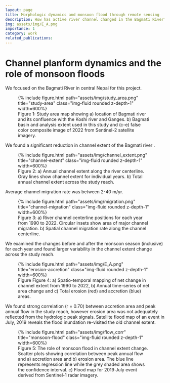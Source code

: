 ```yaml
---
layout: page
title: Morphologic dynamics and monsoon flood through remote sensing
description: How has active river channel changed in the Bagmati River? How does the channel respond to monsoon floods?
img: assets/img/E_A.png
importance: 1
category: work
related_publications: 
---
```

# Channel planform dynamics and the role of monsoon floods

We focused on the Bagmati River in central Nepal for this project.

<figure class="figure">
<div class="row justify-content-sm-center">
    {% include figure.html path="assets/img/study_area.png" title="study-area" class="img-fluid rounded z-depth-1" width=600%}
</div>
<figcaption class="figure-caption">Figure&nbsp;1: Study area map showing a) location of Bagmati river and its confluence with the Koshi river and Ganges. b) Bagmati basin and analysis extent used in this study and (c-e) false color composite image of 2022 from Sentinel-2 satellite imagery.</figcaption><p></p>
</figure>

We found a significant reduction in channel extent of the Bagmati river .

<figure class="figure">
<div class="row justify-content-sm-center">
    {% include figure.html path="assets/img/channel_extent.png" title="channel-extent" class="img-fluid rounded z-depth-1" width=600%}
</div>
<figcaption class="figure-caption">Figure&nbsp;2: a) Annual channel extent along the river centerline. Gray lines show channel extent for individual years. b) Total annual channel extent across the study reach.</figcaption><p></p>
</figure>

Average channel migration rate was between 2-40 m/yr.

<figure class="figure">
<div class="row justify-content-sm-center">
    {% include figure.html path="assets/img/migration.png" title="channel-migration" class="img-fluid rounded z-depth-1" width=600%}
</div>
<figcaption class="figure-caption">Figure&nbsp;3: a) River channel centerline positions for each year from 1990 to 2022. Circular insets show area of major channel migration. b) Spatial channel migration rate along the channel centerline.</figcaption><p></p>
</figure>

We examined the changes before and after the monsoon season (inclusive) for each year and found larger variability in the channel extent change across the study reach.

<figure class="figure">
<div class="row justify-content-sm-center">
    {% include figure.html path="assets/img/E_A.png" title="erosion-accretion" class="img-fluid rounded z-depth-1" width=600%}
</div>
<figcaption class="figure-caption">Figure&nbsp;Figure&nbsp;4: a) Spatio-temporal mapping of net change in channel extent from 1990 to 2022, b) Annual time-series of net area change and c) Total erosion (red) and accretion (blue) areas.</figcaption><p></p>
</figure>

We found strong correlation (r = 0.70) between accretion area and peak annual flow in the study reach, however erosion area was not adequately reflected from the hydrologic peak signals. Satellite flood map of an event in July, 2019 reveals the flood inundation re-visited the old channel extent.

<figure class="figure">
<div class="row justify-content-sm-center">
    {% include figure.html path="assets/img/flow_corr" title="monsoon-flood" class="img-fluid rounded z-depth-1" width=600%}
</div>
<figcaption class="figure-caption">Figure&nbsp;5: The role of monsoon flood in channel extent change. Scatter plots showing correlation between peak annual flow and a) accretion area and b) erosion area. The blue line represents regression line while the grey shaded area shows the confidence interval. c) Flood map for 2019 July event derived from Sentinel-1 radar imagery.</figcaption><p></p>
</figure>


